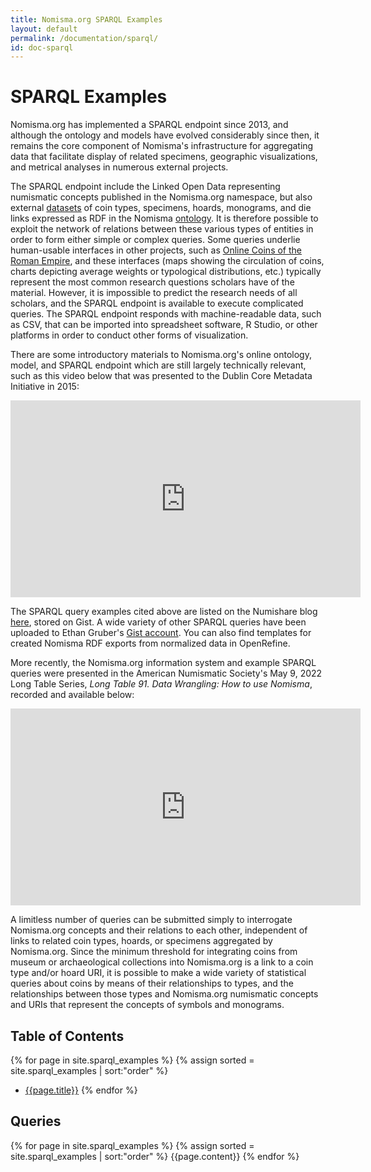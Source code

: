 ```yaml
---
title: Nomisma.org SPARQL Examples
layout: default
permalink: /documentation/sparql/
id: doc-sparql
---
```


# SPARQL Examples

Nomisma.org has implemented a SPARQL endpoint since 2013, and although the ontology and models have evolved considerably since then, it remains the core component of Nomisma's infrastructure for aggregating data that facilitate display of related specimens, geographic visualizations, and metrical analyses in numerous external projects.

The SPARQL endpoint include the Linked Open Data representing numismatic concepts published in the Nomisma.org namespace, but also external [datasets]({{site.baseurl}}/datasets) of coin types, specimens, hoards, monograms, and die links expressed as RDF in the Nomisma [ontology]({{site.baseurl}}/ontology). It is therefore possible to exploit the network of relations between these various types of entities in order to form either simple or complex queries. Some queries underlie human-usable interfaces in other projects, such as [Online Coins of the Roman Empire](http://numismatics.org/ocre), and these interfaces (maps showing the circulation of coins, charts depicting average weights or typological distributions, etc.) typically represent the most common research questions scholars have of the material. However, it is impossible to predict the research needs of all scholars, and the SPARQL endpoint is available to execute complicated queries. The SPARQL endpoint responds with machine-readable data, such as CSV, that can be imported into spreadsheet software, R Studio, or other platforms in order to conduct other forms of visualization.

There are some introductory materials to Nomisma.org's online ontology, model, and SPARQL endpoint which are still largely technically relevant, such as this video below that was presented to the Dublin Core Metadata Initiative in 2015:

<div class="text-center">
<iframe width="560" height="315" src="https://www.youtube.com/embed/3YhG5QQmhvU" title="YouTube video player" frameborder="0" allow="accelerometer; autoplay; clipboard-write; encrypted-media; gyroscope; picture-in-picture" allowfullscreen></iframe>
</div>

The SPARQL query examples cited above are listed on the Numishare blog [here](https://numishare.blogspot.com/2015/05/sparql-examples-for-dcmiasis-webinar.html), stored on Gist. A wide variety of other SPARQL queries have been uploaded to Ethan Gruber's [Gist account](https://gist.github.com/ewg118/). You can also find templates for created Nomisma RDF exports from normalized data in OpenRefine.

More recently, the Nomisma.org information system and example SPARQL queries were presented in the American Numismatic Society's May 9, 2022 Long Table Series, *Long Table 91. Data Wrangling: How to use Nomisma*, recorded and available below:

<div class="text-center">
<iframe width="560" height="315" src="https://www.youtube.com/embed/0_2FrxfM3d0" title="YouTube video player" frameborder="0" allow="accelerometer; autoplay; clipboard-write; encrypted-media; gyroscope; picture-in-picture" allowfullscreen></iframe>
</div>

A limitless number of queries can be submitted simply to interrogate Nomisma.org concepts and their relations to each other, independent of links to related coin types, hoards, or specimens aggregated by Nomisma.org. Since the minimum threshold for integrating coins from museum or archaeological collections into Nomisma.org is a link to a coin type and/or hoard URI, it is possible to make a wide variety of statistical queries about coins by means of their relationships to types, and the relationships between those types and Nomisma.org numismatic concepts and URIs that represent the concepts of symbols and monograms.

## Table of Contents

{% for page in site.sparql_examples %}
{% assign sorted = site.sparql_examples | sort:"order" %}
 - [{{page.title}}](#{{page.stub}})
{% endfor %}

## Queries

{% for page in site.sparql_examples %}
{% assign sorted = site.sparql_examples | sort:"order" %}
{{page.content}}
{% endfor %}

